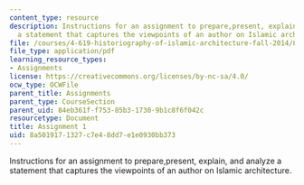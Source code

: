 ```yaml
---
content_type: resource
description: Instructions for an assignment to prepare,present, explain, and analyze
  a statement that captures the viewpoints of an author on Islamic architecture.
file: /courses/4-619-historiography-of-islamic-architecture-fall-2014/8a5019171327c7e48dd7e1e0930bb373_MIT4_619F14_assignment1.pdf
file_type: application/pdf
learning_resource_types:
- Assignments
license: https://creativecommons.org/licenses/by-nc-sa/4.0/
ocw_type: OCWFile
parent_title: Assignments
parent_type: CourseSection
parent_uid: 84eb361f-f753-85b3-1730-9b1c8f6f042c
resourcetype: Document
title: Assignment 1
uid: 8a501917-1327-c7e4-8dd7-e1e0930bb373
---
```

Instructions for an assignment to prepare,present, explain, and analyze a statement that captures the viewpoints of an author on Islamic architecture.